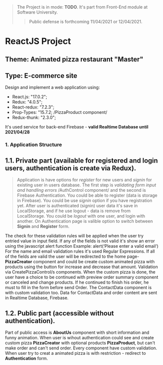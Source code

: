 > The Project is in mode: **TODO**. It's part from Front-End module at Software University.
>> Public defense is forthcoming 11/04/2021 or 12/04/2021.
# ReactJS Project

## Theme: Animated pizza restaurant "Master"
## Type: E-commerce site


Design and implement a web application using:
 * React.js: "17.0.2";
 * Redux: "4.0.5";
 * React-redux: "7.2.3";
 * Prop-Types: "15.7.2; /PizzaProduct component/
 * Redux-thunk: "2.3.0";

It's used service for back-end Firebase - **valid Realtime Database until 2021/04/28**

### 1. Application Structure
## 1.1. Private part (available for registered and login users, authentication is create via Redux).
> Application is have options for *register* for new users and *signin* for existing user in users database.
The first step is *validating form input and handling errors* /AuthControl component/ and the second is Firebase Authentication. 
You could be able to register (data is storage in Firebase). 
You could be use *signin* option if you have registration yet.
After user is authenticated (signin) user data it's save in LocalStorage, and if he use logout - data is remove from LocalStorage. 
You could be *logout* with one user, and login with another.
On Authentication page is valible option to switch between **Signin** and **Register** form.

The check for these validation rules will be applied when the user try entried value in input field.
If any of the fields is not valid it's show an error using the javascript alert function
Example: alert(‘Please enter a valid email’)
For the name and email validation rules it's used Regular Expressions.
If all of the fields are valid the user will be redirected to the home page-  **PizzaCreator** component and could be create custom animated pizza with products using the button for increase and decrease that amount. Validation via CreatePizzaControl/s components.
When the custom pizza is done, the user have a choice to be continued with preview order summary component or canceled and change products. If he continued to finish his order, he must to fill in the form before send Order. 
The ContactData component is with custom validation too. Data for ContactData and order content are sent in Realtime Database, Firebase.

## 1.2. Public part (accessible without authentication).
Part of public access is **AboutUs** component with short information and funny animation.
When user is wihout authentication could see and create custom pizza **PizzaCreator** with optional products **PizzaProduct**, 
but can't make order and can't send order. Every component have custom validation.
When user try to creat a animated pizza is with restriction - redirect to **Authentication** form.
